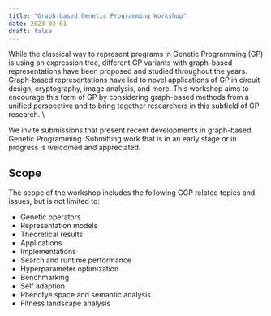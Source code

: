 ```yaml
---
title: "Graph-based Genetic Programming Workshop"
date: 2023-03-01
draft: false
---
```


While the classical way to represent programs in Genetic Programming (GP) is using an expression tree, different GP variants with graph-based representations have been proposed and studied throughout the years. Graph-based representations have led to novel applications of GP in circuit design, cryptography, image analysis, and more. This workshop aims to encourage this form of GP by considering graph-based methods from a unified perspective and to bring together researchers in this subfield of GP research. \\

We invite submissions that present recent developments in graph-based Genetic Programming. Submitting work that is in an early stage or in progress is welcomed and appreciated.

## Scope

The scope of the workshop includes the following GGP related topics and issues, but is not limited to: 

 +  Genetic operators
 +  Representation models
 +  Theoretical results
 +  Applications
 +  Implementations
 +  Search and runtime performance 
 +  Hyperparameter optimization
 +  Benchmarking 
 +  Self adaption
 +  Phenotye space and semantic analysis 
 +  Fitness landscape analysis

